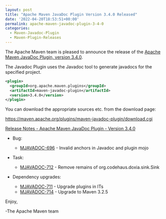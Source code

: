 ```yaml
---
layout: post
title: "Apache Maven JavaDoc Plugin Version 3.4.0 Released"
date: '2022-04-20T18:53:51+00:00'
permalink: apache-maven-javadoc-plugin-3-4-0
categories:
  - Maven-Javadoc-Plugin
  - Maven-Plugin-Releases
---
```

The Apache Maven team is pleased to announce the release of the
[Apache Maven JavaDoc Plugin, version 3.4.0](https://maven.apache.org/plugins/maven-javadoc-plugin).

The Javadoc Plugin uses the Javadoc tool to generate javadocs for the
specified project.


```xml
<plugin>
  <groupId>org.apache.maven.plugins</groupId>
  <artifactId>maven-javadoc-plugin</artifactId>
  <version>3.4.0</version>
</plugin>
```

You can download the appropriate sources etc. from the download page:

https://maven.apache.org/plugins/maven-javadoc-plugin/download.cgi

[Release Notes - Apache Maven JavaDoc Plugin - Version 3.4.0](https://issues.apache.org/jira/secure/ReleaseNote.jspa?version=12330874&styleName=Text&projectId=12317529)



* Bug:

    * [MJAVADOC-696](https://issues.apache.org/jira/browse/MJAVADOC-696) - Invalid anchors in Javadoc and plugin mojo

* Task:

    * [MJAVADOC-712](https://issues.apache.org/jira/browse/MJAVADOC-712) - Remove remains of org.codehaus.doxia.sink.Sink

* Dependency upgrades:

    * [MJAVADOC-711](https://issues.apache.org/jira/browse/MJAVADOC-711) - Upgrade plugins in ITs
    * [MJAVADOC-714](https://issues.apache.org/jira/browse/MJAVADOC-714) - Upgrade to Maven 3.2.5


Enjoy,

-The Apache Maven team 
